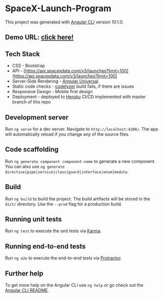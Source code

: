 # SpaceX-Launch-Program

This project was generated with [Angular CLI](https://github.com/angular/angular-cli) version 10.1.0.

## Demo URL: [click here!](https://spacex-launch-program-gagan.herokuapp.com/)

## Tech Stack

- CSS - Bootstrap
- API - [https://api.spacexdata.com/v3/launches?limit=100](https://api.spacexdata.com/v3/launches?limit=100)
- Server-Side Rendering - [Angular Universal](https://angular.io/guide/universal)
- Static code checks - [codelyzer](http://codelyzer.com/) build fails, if there are issues
- Responsive Design - Mobile first design
- Deployment - deployed to [Heroku](https://www.heroku.com/) CI/CD implemented with master branch of this repo

## Development server

Run `ng serve` for a dev server. Navigate to `http://localhost:4200/`. The app will automatically reload if you change any of the source files.

## Code scaffolding

Run `ng generate component component-name` to generate a new component. You can also use `ng generate directive|pipe|service|class|guard|interface|enum|module`.

## Build

Run `ng build` to build the project. The build artifacts will be stored in the `dist/` directory. Use the `--prod` flag for a production build.

## Running unit tests

Run `ng test` to execute the unit tests via [Karma](https://karma-runner.github.io).

## Running end-to-end tests

Run `ng e2e` to execute the end-to-end tests via [Protractor](http://www.protractortest.org/).

## Further help

To get more help on the Angular CLI use `ng help` or go check out the [Angular CLI README](https://github.com/angular/angular-cli/blob/master/README.md).
